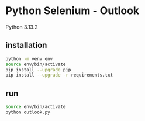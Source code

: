 # Python Selenium - Outlook
Python 3.13.2

## installation
``` bash
python -m venv env
source env/bin/activate
pip install --upgrade pip
pip install --upgrade -r requirements.txt
```

## run
```bash
source env/bin/activate
python outlook.py
```
